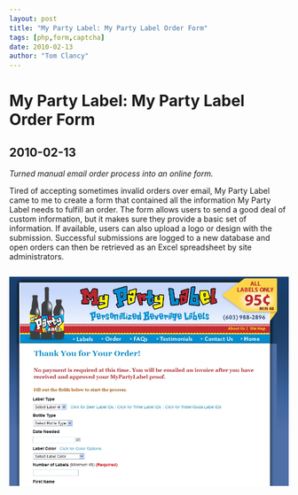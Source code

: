 ```yaml
---
layout: post
title: "My Party Label: My Party Label Order Form"
tags: [php,form,captcha]
date: 2010-02-13
author: "Tom Clancy"
---
```


# My Party Label: My Party Label Order Form

## 2010-02-13

_Turned manual email order process into an online form._

<p>Tired of accepting sometimes invalid orders over email, My Party Label came to me to create a form that contained all the information My Party Label needs to fulfill an order. The form allows users to send a good deal of custom information, but it makes sure they provide a basic set of information. If available, users can also upload a logo or design with the submission. Successful submissions are logged to a new database and open orders can then be retrieved as an Excel spreadsheet by site administrators.</p><img src="/assets/portfolio/my-party-label.jpg" alt="Order Form " style="margin: 1em 0" />

